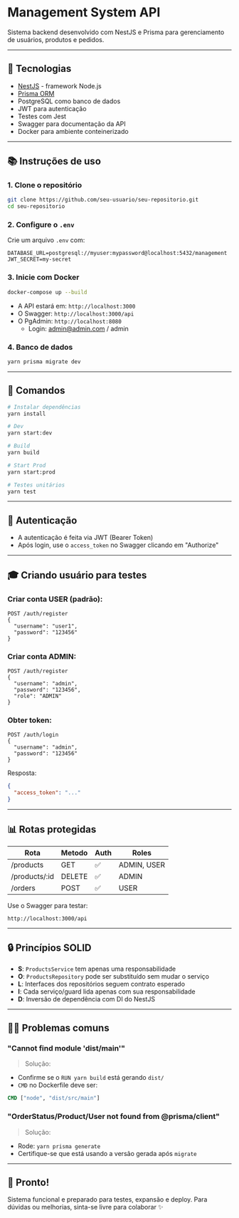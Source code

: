 # Management System API

Sistema backend desenvolvido com NestJS e Prisma para gerenciamento de usuários, produtos e pedidos.

---

## 🚀 Tecnologias

- [NestJS](https://nestjs.com/) - framework Node.js
- [Prisma ORM](https://www.prisma.io/)
- PostgreSQL como banco de dados
- JWT para autenticação
- Testes com Jest
- Swagger para documentação da API
- Docker para ambiente conteinerizado

---

## 📚 Instruções de uso

### 1. Clone o repositório

```bash
git clone https://github.com/seu-usuario/seu-repositorio.git
cd seu-repositorio
```

### 2. Configure o `.env`

Crie um arquivo `.env` com:

```env
DATABASE_URL=postgresql://myuser:mypassword@localhost:5432/management
JWT_SECRET=my-secret
```

### 3. Inicie com Docker

```bash
docker-compose up --build
```

- A API estará em: `http://localhost:3000`
- O Swagger: `http://localhost:3000/api`
- O PgAdmin: `http://localhost:8080`
  - Login: admin@admin.com / admin

### 4. Banco de dados

```bash
yarn prisma migrate dev
```

---

## 🔧 Comandos

```bash
# Instalar dependências
yarn install

# Dev
yarn start:dev

# Build
yarn build

# Start Prod
yarn start:prod

# Testes unitários
yarn test
```

---

## 🔐 Autenticação

- A autenticação é feita via JWT (Bearer Token)
- Após login, use o `access_token` no Swagger clicando em "Authorize"

---

## 🎓 Criando usuário para testes

### Criar conta USER (padrão):

```http
POST /auth/register
{
  "username": "user1",
  "password": "123456"
}
```

### Criar conta ADMIN:

```http
POST /auth/register
{
  "username": "admin",
  "password": "123456",
  "role": "ADMIN"
}
```

### Obter token:

```http
POST /auth/login
{
  "username": "admin",
  "password": "123456"
}
```

Resposta:

```json
{
  "access_token": "..."
}
```

---

## 📊 Rotas protegidas

| Rota          | Metodo | Auth | Roles       |
| ------------- | ------ | ---- | ----------- |
| /products     | GET    | ✅   | ADMIN, USER |
| /products/:id | DELETE | ✅   | ADMIN       |
| /orders       | POST   | ✅   | USER        |

Use o Swagger para testar:

```
http://localhost:3000/api
```

---

## 🔒 Princípios SOLID

- **S**: `ProductsService` tem apenas uma responsabilidade
- **O**: `ProductsRepository` pode ser substituído sem mudar o serviço
- **L**: Interfaces dos repositórios seguem contrato esperado
- **I**: Cada serviço/guard lida apenas com sua responsabilidade
- **D**: Inversão de dependência com DI do NestJS

---

## 🤦‍♂️ Problemas comuns

### "Cannot find module 'dist/main'"

> Solução:

- Confirme se o `RUN yarn build` está gerando `dist/`
- `CMD` no Dockerfile deve ser:

```Dockerfile
CMD ["node", "dist/src/main"]
```

### "OrderStatus/Product/User not found from @prisma/client"

> Solução:

- Rode: `yarn prisma generate`
- Certifique-se que está usando a versão gerada após `migrate`

---

## 🚀 Pronto!

Sistema funcional e preparado para testes, expansão e deploy.
Para dúvidas ou melhorias, sinta-se livre para colaborar ✨
